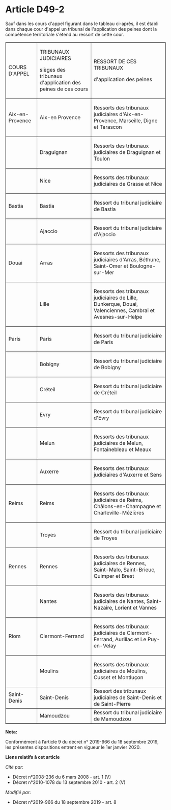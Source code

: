 # Article D49-2

Sauf dans les cours d'appel figurant dans le tableau ci-après, il est établi dans chaque cour d'appel un tribunal de
l'application des peines dont la compétence territoriale s'étend au ressort de cette cour.

<table align="center" border="1" cellpadding="0" cellspacing="0">
    <tbody>
      <tr>
        <td>

COURS D'APPEL

</td>
        <td>

TRIBUNAUX JUDICIAIRES

sièges des tribunaux d'application des peines de ces cours

</td>
        <td>

RESSORT DE CES TRIBUNAUX

d'application des peines

</td>
      </tr>
      <tr>
        <td>

Aix-en-Provence

</td>
        <td>

Aix-en Provence

</td>
        <td>

Ressorts des tribunaux judiciaires d'Aix-en-Provence, Marseille, Digne et Tarascon

</td>
      </tr>
      <tr>
        <td>
        </td><td>

Draguignan

</td>
        <td>

Ressorts des tribunaux judiciaires de Draguignan et Toulon

</td>
      </tr>
      <tr>
        <td>
        </td><td>

Nice

</td>
        <td>

Ressorts des tribunaux judiciaires de Grasse et Nice

</td>
      </tr>
      <tr>
        <td>

Bastia

</td>
        <td>

Bastia

</td>
        <td>

Ressort du tribunal judiciaire de Bastia

</td>
      </tr>
      <tr>
        <td>
        </td><td>

Ajaccio

</td>
        <td>

Ressort du tribunal judiciaire d'Ajaccio

</td>
      </tr>
      <tr>
        <td>

Douai

</td>
        <td>

Arras

</td>
        <td>

Ressorts des tribunaux judiciaires d'Arras, Béthune, Saint-Omer et Boulogne-sur-Mer

</td>
      </tr>
      <tr>
        <td>
        </td><td>

Lille

</td>
        <td>

Ressorts des tribunaux judiciaires de Lille, Dunkerque, Douai, Valenciennes, Cambrai et Avesnes-sur-Helpe

</td>
      </tr>
      <tr>
        <td>

Paris

</td>
        <td>

Paris

</td>
        <td>

Ressort du tribunal judiciaire de Paris

</td>
      </tr>
      <tr>
        <td>
        </td><td>

Bobigny

</td>
        <td>

Ressort du tribunal judiciaire de Bobigny

</td>
      </tr>
      <tr>
        <td>
        </td><td>

Créteil

</td>
        <td>

Ressort du tribunal judiciaire de Créteil

</td>
      </tr>
      <tr>
        <td>
        </td><td>

Evry

</td>
        <td>

Ressort du tribunal judiciaire d'Evry

</td>
      </tr>
      <tr>
        <td>
        </td><td>

Melun

</td>
        <td>

Ressorts des tribunaux judiciaires de Melun, Fontainebleau et Meaux

</td>
      </tr>
      <tr>
        <td>
        </td><td>

Auxerre

</td>
        <td>

Ressorts des tribunaux judiciaires d'Auxerre et Sens

</td>
      </tr>
      <tr>
        <td>

Reims

</td>
        <td>

Reims

</td>
        <td>

Ressorts des tribunaux judiciaires de Reims, Châlons-en-Champagne et Charleville-Mézières

</td>
      </tr>
      <tr>
        <td>
        </td><td>

Troyes

</td>
        <td>

Ressort du tribunal judiciaire de Troyes

</td>
      </tr>
      <tr>
        <td>

Rennes

</td>
        <td>

Rennes

</td>
        <td>

Ressorts des tribunaux judiciaires de Rennes, Saint-Malo, Saint-Brieuc, Quimper et Brest

</td>
      </tr>
      <tr>
        <td>
        </td><td>

Nantes

</td>
        <td>

Ressorts des tribunaux judiciaires de Nantes, Saint-Nazaire, Lorient et Vannes

</td>
      </tr>
      <tr>
        <td>

Riom

</td>
        <td>

Clermont-Ferrand

</td>
        <td>

Ressorts des tribunaux judiciaires de Clermont-Ferrand, Aurillac et Le Puy-en-Velay

</td>
      </tr>
      <tr>
        <td>
        </td><td>

Moulins

</td>
        <td>

Ressorts des tribunaux judiciaires de Moulins, Cusset et Montluçon

</td>
      </tr>
      <tr>
        <td>Saint-Denis</td>
        <td>Saint-Denis</td>
        <td>Ressort des tribunaux judiciaires de Saint-Denis et de Saint-Pierre</td>
      </tr>
      <tr>
        <td>
        </td><td>Mamoudzou</td>
        <td>Ressort du tribunal judiciaire de Mamoudzou</td>
      </tr>
    </tbody>
  </table>

**Nota:**

Conformément à l’article 9 du décret n° 2019-966 du 18 septembre 2019, les présentes dispositions entrent en vigueur le 1er
janvier 2020.

**Liens relatifs à cet article**

_Cité par_:

  - Décret n°2008-236 du 6 mars 2008 - art. 1 (V)
  - Décret n°2010-1078 du 13 septembre 2010 - art. 2 (V)

_Modifié par_:

  - Décret n°2019-966 du 18 septembre 2019 - art. 8
